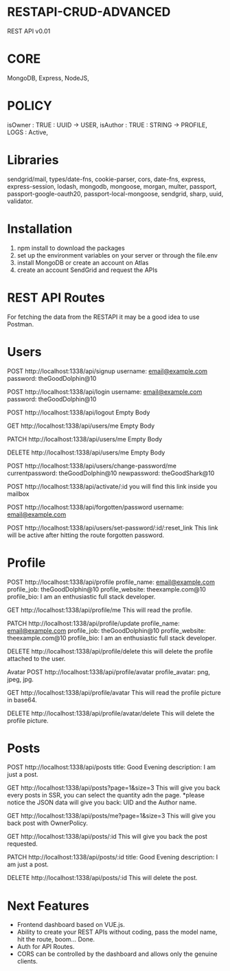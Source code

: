 # RESTAPI-CRUD-ADVANCED
REST API v0.01

# CORE
MongoDB,
Express,
NodeJS,

# POLICY
isOwner : TRUE : UUID -> USER,
isAuthor : TRUE : STRING -> PROFILE,
LOGS : Active,

# Libraries
sendgrid/mail,
types/date-fns, 
cookie-parser, 
cors, 
date-fns, 
express, 
express-session, 
lodash, 
mongodb, 
mongoose, 
morgan, 
multer, 
passport, 
passport-google-oauth20, 
passport-local-mongoose, 
sendgrid, 
sharp, 
uuid, 
validator.

# Installation
1) npm install to download the packages
2) set up the environment variables on your server or through the file.env
3) install MongoDB or create an account on Atlas
4) create an account SendGrid and request the APIs

# REST API Routes
For fetching the data from the RESTAPI it may be a good idea to use Postman. 

# Users
POST http://localhost:1338/api/signup
username: email@example.com
password: theGoodDolphin@10


POST http://localhost:1338/api/login
username: email@example.com
password: theGoodDolphin@10


POST http://localhost:1338/api/logout
Empty Body


GET http://localhost:1338/api/users/me
Empty Body


PATCH http://localhost:1338/api/users/me
Empty Body


DELETE http://localhost:1338/api/users/me
Empty Body


POST http://localhost:1338/api/users/change-password/me
currentpassword: theGoodDolphin@10
newpassword: theGoodShark@10


POST http://localhost:1338/api/activate/:id
you will find this link inside you mailbox


POST http://localhost:1338/api/forgotten/password
username: email@example.com


POST http://localhost:1338/api/users/set-password/:id/:reset_link
This link will be active after hitting the route forgotten password.

# Profile
POST http://localhost:1338/api/profile
profile_name: email@example.com
profile_job: theGoodDolphin@10
profile_website: theexample.com@10
profile_bio: I am an enthusiastic full stack developer.


GET http://localhost:1338/api/profile/me
This will read the profile.


PATCH http://localhost:1338/api/profile/update
profile_name: email@example.com
profile_job: theGoodDolphin@10
profile_website: theexample.com@10
profile_bio: I am an enthusiastic full stack developer.


DELETE http://localhost:1338/api/profile/delete
this will delete the profile attached to the user.

Avatar
POST http://localhost:1338/api/profile/avatar
profile_avatar: png, jpeg, jpg.


GET http://localhost:1338/api/profile/avatar
This will read the profile picture in base64.


DELETE http://localhost:1338/api/profile/avatar/delete
This will delete the profile picture.

 
# Posts
POST http://localhost:1338/api/posts
title: Good Evening
description: I am just a post.


GET http://localhost:1338/api/posts?page=1&size=3
This will give you back every posts in SSR, you can select the quantity adn the page.
*please notice the JSON data will give you back:
UID and the Author name.


GET http://localhost:1338/api/posts/me?page=1&size=3
This will give you back post with OwnerPolicy.


GET http://localhost:1338/api/posts/:id
This will give you back the post requested.


PATCH http://localhost:1338/api/posts/:id
title: Good Evening
description: I am just a post.


DELETE http://localhost:1338/api/posts/:id
This will delete the post.


# Next Features
- Frontend dashboard based on VUE.js.
- Ability to create your REST APIs without coding, pass the model name, hit the route, boom… Done.
- Auth for API Routes.
- CORS can be controlled by the dashboard and allows only the genuine clients.
